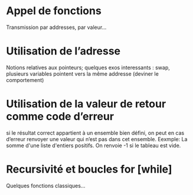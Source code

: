 # Appel de fonctions

Transmission par addresses, par valeur...

# Utilisation de l’adresse
Notions relatives aux pointeurs; quelques exos interessants : swap, plusieurs variables pointent vers la même addresse (deviner le comportement)

# Utilisation de la valeur de retour comme code d’erreur

si le résultat correct appartient à un ensemble bien défini, on
peut en cas d’erreur renvoyer une valeur qui n’est pas dans cet
ensemble. Eexmple:  La somme d'une liste d'entiers positifs. On renvoie -1 si le tableau est vide.


# Recursivité et boucles for [while] 

Quelques fonctions classiques...


